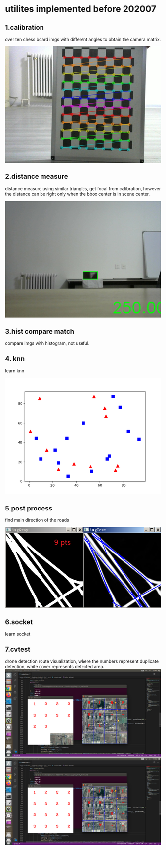 # utilites implemented before 202007

## 1.calibration
over ten chess board imgs with different angles to obtain the camera matrix.

![image](https://github.com/fragilebanana16/util/blob/master/calibration/calib_result.jpg)
## 2.distance measure
distance measure using similar triangles, get focal from calibration, however the distance can be right only when the bbox center is in scene center.

![image](https://github.com/fragilebanana16/util/blob/master/distance_measure/distance.jpg)
## 3.hist compare match
compare imgs with histogram, not useful.
## 4. knn
learn knn

![image](https://github.com/fragilebanana16/util/blob/master/knn/knn_result.png)
## 5.post process
find main direction of the roads

![image](https://github.com/fragilebanana16/util/blob/master/post-process/v2imgs/9.png)
## 6.socket
learn socket
## 7.cvtest
drone detection route visualization, where the numbers represent duplicate detection, white cover represents detected area.
![image](https://github.com/fragilebanana16/util/blob/master/drone1.png)
![image](https://github.com/fragilebanana16/util/blob/master/drone2.png)

